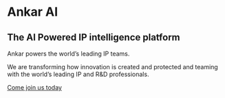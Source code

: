 # Ankar AI

## The AI Powered IP intelligence platform

Ankar powers the world’s leading IP teams. 

We are transforming how innovation is created and protected and teaming with the world’s leading IP and R&D professionals.

[Come join us today](mailto:founders@ankar.ai)